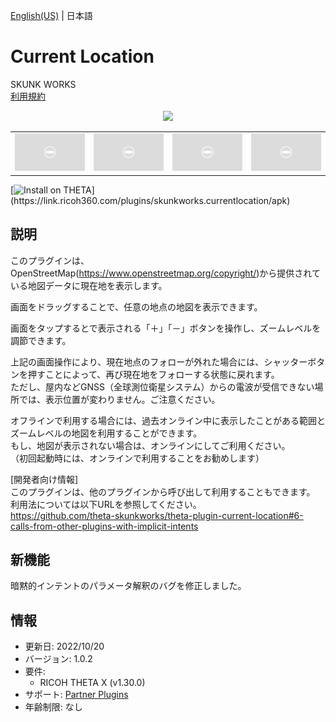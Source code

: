 [English(US)](README.md) | 日本語

# Current Location

SKUNK WORKS  
[利用規約](https://www.ricoh360.com/ja/terms/plugins/)

<div align="center"><img src="./1.png"><table><tr><td><img src="./2.png"></td><td><img src="./3.png"></td><td><img src="./4.png"></td><td><img src="./5.png"></td></tr></table></div>

[![Install on THETA](https://assets.ricoh360.com/image/upload/v1/front/theta/install-button.svg?)](https://link.ricoh360.com/plugins/skunkworks.currentlocation/apk)

## 説明

<div id="plugin-description">

このプラグインは、OpenStreetMap(https://www.openstreetmap.org/copyright/)から提供されている地図データに現在地を表示します。  
  
画面をドラッグすることで、任意の地点の地図を表示できます。  
  
画面をタップするとで表示される「＋」「－」ボタンを操作し、ズームレベルを調節できます。  
  
上記の画面操作により、現在地点のフォローが外れた場合には、シャッターボタンを押すことによって、再び現在地をフォローする状態に戻れます。  
ただし、屋内などGNSS（全球測位衛星システム）からの電波が受信できない場所では、表示位置が変わりません。ご注意ください。  
  
オフラインで利用する場合には、過去オンライン中に表示したことがある範囲とズームレベルの地図を利用することができます。  
もし、地図が表示されない場合は、オンラインにしてご利用ください。  
（初回起動時には、オンラインで利用することをお勧めします）  
  
[開発者向け情報]  
このプラグインは、他のプラグインから呼び出して利用することもできます。  
利用法については以下URLを参照してください。  
https://github.com/theta-skunkworks/theta-plugin-current-location#6-calls-from-other-plugins-with-implicit-intents  

</div>

## 新機能

<div id="plugin-whats-new">

暗黙的インテントのパラメータ解釈のバグを修正しました。

</div>

## 情報

- 更新日: 2022/10/20
- バージョン: 1.0.2
- 要件:
  - RICOH THETA X (v1.30.0)
- サポート: [Partner Plugins](https://github.com/theta-skunkworks/theta-plugin-current-location)
- 年齢制限: なし
